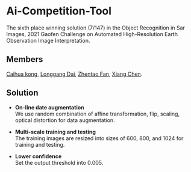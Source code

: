 # Ai-Competition-Tool

The sixth place winning solution (7/147) in the Object Recognition in  Sar Images, 2021 Gaofen Challenge on Automated High-Resolution Earth Observation Image Interpretation. 


## Members
[Caihua kong](https://github.com/kongyan66),  [Longgang Dai](https://github.com/dailonggang), [Zhentao Fan](https://github.com/zt-fan), [Xiang Chen](https://github.com/cschenxiang).


## Solution

* **On-line date augmentation**  
  We use random combination of affine transformation, flip, scaling, optical distortion for data augmentation.

* **Multi-scale training and testing**    
  The training images are resized into sizes of 600, 800, and 1024 for training and testing.


* **Lower confidence**  
  Set the output threshold into 0.005.
